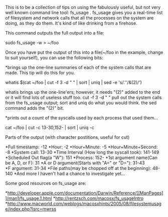  


This is to be a collection of tips on using the fabulously useful, but not very well known command line tool: fs_usage .
fs_usage gives you a real-time list of filesystem and network calls that all the processes on the system are doing, as they do them.
It's kind of like drinking from a firehose.

This command outputs the full output into a file:

sudo fs_usage -w > ~/foo

Once you have put the output of this into a file(~/foo in the example, change to suit yourself), you can use the following bits:

*brings up the one-line summaries of each of the system calls that are made.  This tip will do this for you.

whatis $(cat ~/foo | cut -f 3 -d " " | sort | uniq | sed -e 's/.''/&(2)/')

whatis brings up the one-line'ers; however, it needs "(2)" added to the end or it will find lots of useless stuff too.  cut -f 3 -d " " pull out the system calls from the fs_usage output; sort and uniq do what you would think.  the sed command adds the "(2)" bit.

*prints out a count of the syscalls used by each process that used them...

cat ~/foo | cut -c 13-30,152- | sort | uniq -c


Parts of the output (with character postitions, useful for cut)

*Full timestamp: -12
*Hour: -2
*Hour+Minute: -5
*Hour+Minute+Second: -8
*System call: 13-30
*Time Interval (How long the syscall took): 141-149
*Scheduled Out flag(a "W"): 151
*Process: 152-
*1st argument name(Can be A, D, or F): 31
*A or D argument(Starts with "A=" or "D="): 31-43  
*F argument: 31-34
*File paths(may be chopped off at the beginning): 48-140
*And more I haven't had a chance to investigate yet...


Some good resources on fs_usage are: 

*http://developer.apple.com/documentation/Darwin/Reference/[[ManPages]]/man1/fs_usage.1.html
*http://rentzsch.com/macosx/fs_usageIntro
*http://www.macworld.com/weblogs/macosxhints/2005/08/filesystemusage/index.php?lsrc=mwrss